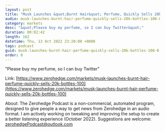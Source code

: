 ```yaml
---
layout: post
title: "Musk Launches &quot;Burnt Hair&quot; Perfume, Quickly Sells 20k Bottles At $100"
audio: musk-launches-burnt-hair-perfume-quickly-sells-20k-bottles-100-0
category: markets
desc: "&quot;Please buy my perfume, so I can buy Twitter&quot;"
duration: 00:02:42
length: 162
datetime: Thu, 13 Oct 2022 23:20:00 +0000
tags: podcast
guid: musk-launches-burnt-hair-perfume-quickly-sells-20k-bottles-100-0
order: 0
---
```

&quot;Please buy my perfume, so I can buy Twitter&quot;

Link: [https://www.zerohedge.com/markets/musk-launches-burnt-hair-perfume-quickly-sells-20k-bottles-100](https://www.zerohedge.com/markets/musk-launches-burnt-hair-perfume-quickly-sells-20k-bottles-100)

About: The Zerohedge Podcast is a non-commercial, automated program, designed to give people a way to get news from Zerohedge in an audio format.  I am actively working on tweaking and improving the setup to create a better listening experience (October 2022).  Suggestions are welcome: [zerohedgePodcast@outlook.com](mailto:zerohedgePodcast@outlook.com)